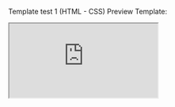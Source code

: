 Template test 1 (HTML - CSS)
Preview Template:
<iframe src="https://imgflip.com/embed/3vqtdz"></iframe>
